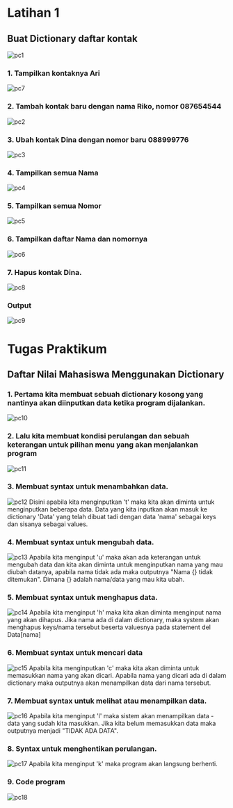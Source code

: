 # Latihan 1
## Buat Dictionary daftar kontak
![pc1](https://user-images.githubusercontent.com/115356128/204159509-3f5792b8-76db-4af0-91bf-79d11d40b7eb.png)

### 1. Tampilkan kontaknya Ari
![pc7](https://user-images.githubusercontent.com/115356128/204159602-1de562e9-5ab2-4b15-97f3-1ac1d6412874.png)
### 2. Tambah kontak baru dengan nama Riko, nomor 087654544
![pc2](https://user-images.githubusercontent.com/115356128/204159620-7d4becd5-b86c-4d83-a68c-1d5f4a26a6d9.png)
### 3. Ubah kontak Dina dengan nomor baru 088999776
![pc3](https://user-images.githubusercontent.com/115356128/204159630-4042fe01-8d3c-495b-a530-2dae5e754125.png)
### 4. Tampilkan semua Nama
![pc4](https://user-images.githubusercontent.com/115356128/204159662-186ce938-1484-456b-95b0-ae47ddcbc15f.png)
### 5. Tampilkan semua Nomor
![pc5](https://user-images.githubusercontent.com/115356128/204159688-bbc4c6de-05ea-4681-a02d-ea494292712c.png)
### 6. Tampilkan daftar Nama dan nomornya
![pc6](https://user-images.githubusercontent.com/115356128/204159704-eda0790a-f656-4f5e-b8cc-5bbc9bfb6f5a.png)
### 7. Hapus kontak Dina.
![pc8](https://user-images.githubusercontent.com/115356128/204159724-7790e5dd-4221-4bf7-91c2-4d347e6c2581.png)
### Output
![pc9](https://user-images.githubusercontent.com/115356128/204159853-24b6c092-ab6f-47d8-a534-d6a8635fd1ce.png)


# Tugas Praktikum
## Daftar Nilai Mahasiswa Menggunakan Dictionary
### 1. Pertama kita membuat sebuah dictionary kosong yang nantinya akan diinputkan data ketika program dijalankan.
![pc10](https://user-images.githubusercontent.com/115356128/204160603-125c4b4b-7637-4c07-b15a-786380835606.png)
### 2. Lalu kita membuat kondisi perulangan dan sebuah keterangan untuk pilihan menu yang akan menjalankan program
![pc11](https://user-images.githubusercontent.com/115356128/204160647-1e341bd9-a16b-4e46-919a-b7492e77289e.png)

### 3. Membuat syntax untuk menambahkan data.
![pc12](https://user-images.githubusercontent.com/115356128/204160687-ee9d2e3b-683c-4381-8042-240c8c50a6bb.png)
Disini apabila kita menginputkan 't' maka kita akan diminta untuk menginputkan beberapa data. Data yang kita inputkan akan masuk ke dictionary 'Data' yang telah dibuat tadi dengan data 'nama' sebagai keys dan sisanya sebagai values.

### 4. Membuat syntax untuk mengubah data.
![pc13](https://user-images.githubusercontent.com/115356128/204160774-af36d599-99ff-45ad-bf42-76576084f258.png)
Apabila kita menginput 'u' maka akan ada keterangan untuk mengubah data dan kita akan diminta untuk menginputkan nama yang mau diubah datanya, apabila nama tidak ada maka outputnya "Nama {} tidak ditemukan". Dimana {} adalah nama/data yang mau kita ubah.

### 5. Membuat syntax untuk menghapus data.
![pc14](https://user-images.githubusercontent.com/115356128/204160860-aa305906-6f1a-46bc-8554-5ee6a2b265fb.png)
Apabila kita menginput 'h' maka kita akan diminta menginput nama yang akan dihapus. Jika nama ada di dalam dictionary, maka system akan menghapus keys/nama tersebut beserta valuesnya pada statement del Data[nama]

### 6. Membuat syntax untuk mencari data
![pc15](https://user-images.githubusercontent.com/115356128/204160927-4b8db567-d1ed-4e7c-94b2-cda08bcd2a7a.png)
Apabila kita menginputkan 'c' maka kita akan diminta untuk memasukkan nama yang akan dicari. Apabila nama yang dicari ada di dalam dictionary maka outputnya akan menampilkan data dari nama tersebut.

### 7. Membuat syntax untuk melihat atau menampilkan data.
![pc16](https://user-images.githubusercontent.com/115356128/204160981-4f6fa7d5-e3c2-47c4-99ea-7e2aa29bcb83.png)
Apabila kita menginput 'l' maka sistem akan menampilkan data - data yang sudah kita masukkan. Jika kita belum memasukkan data maka outputnya menjadi "TIDAK ADA DATA". 

### 8. Syntax untuk menghentikan perulangan.
![pc17](https://user-images.githubusercontent.com/115356128/204161026-fe48006d-afe7-434e-95fe-cd4dae2b39f3.png)
Apabila kita menginput 'k' maka program akan langsung berhenti.

### 9. Code program
![pc18](https://user-images.githubusercontent.com/115356128/204161061-acc74a84-5d1f-4741-a87b-7b3ba8ddf808.png)



